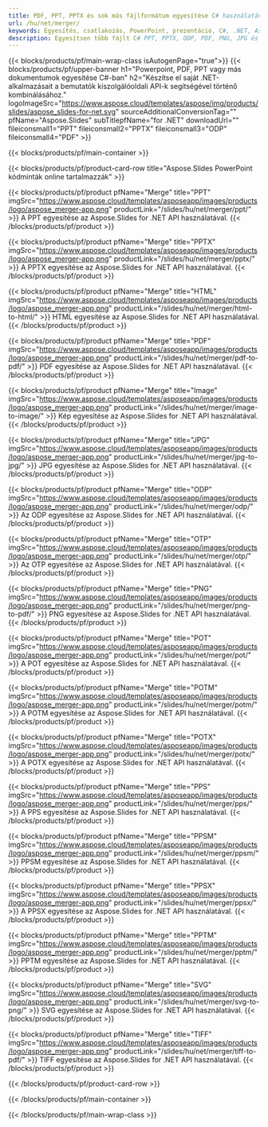 ```yaml
---
title: PDF, PPT, PPTX és sok más fájlformátum egyesítése C# használatával
url: /hu/net/merger/
keywords: Egyesítés, csatlakozás, PowerPoint, prezentáció, C#, .NET, Aspose
description: Egyesítsen több fájlt C# PPT, PPTX, ODP, PDF, PNG, JPG és még sok más formátumban.
---
```


{{< blocks/products/pf/main-wrap-class isAutogenPage="true">}}
{{< blocks/products/pf/upper-banner h1="Powerpoint, PDF, PPT vagy más dokumentumok egyesítése C#-ban" h2="Készítse el saját .NET-alkalmazásait a bemutatók kiszolgálóoldali API-k segítségével történő kombinálásához." logoImageSrc="https://www.aspose.cloud/templates/aspose/img/products/slides/aspose_slides-for-net.svg" sourceAdditionalConversionTag="" pfName="Aspose.Slides" subTitlepfName="for .NET" downloadUrl="" fileiconsmall1="PPT" fileiconsmall2="PPTX" fileiconsmall3="ODP" fileiconsmall4="PDF" >}}

{{< blocks/products/pf/main-container >}}

{{< blocks/products/pf/product-card-row title="Aspose.Slides PowerPoint kódminták online tartalmazzák" >}}

{{< blocks/products/pf/product pfName="Merge" title="PPT" imgSrc="https://www.aspose.cloud/templates/asposeapp/images/products/logo/aspose_merger-app.png" productLink="/slides/hu/net/merger/ppt/" >}}
A PPT egyesítése az Aspose.Slides for .NET API használatával.
{{< /blocks/products/pf/product >}}

{{< blocks/products/pf/product pfName="Merge" title="PPTX" imgSrc="https://www.aspose.cloud/templates/asposeapp/images/products/logo/aspose_merger-app.png" productLink="/slides/hu/net/merger/pptx/" >}}
A PPTX egyesítése az Aspose.Slides for .NET API használatával.
{{< /blocks/products/pf/product >}}

{{< blocks/products/pf/product pfName="Merge" title="HTML" imgSrc="https://www.aspose.cloud/templates/asposeapp/images/products/logo/aspose_merger-app.png" productLink="/slides/hu/net/merger/html-to-html/" >}}
HTML egyesítése az Aspose.Slides for .NET API használatával.
{{< /blocks/products/pf/product >}}

{{< blocks/products/pf/product pfName="Merge" title="PDF" imgSrc="https://www.aspose.cloud/templates/asposeapp/images/products/logo/aspose_merger-app.png" productLink="/slides/hu/net/merger/pdf-to-pdf/" >}}
PDF egyesítése az Aspose.Slides for .NET API használatával.
{{< /blocks/products/pf/product >}}

{{< blocks/products/pf/product pfName="Merge" title="Image" imgSrc="https://www.aspose.cloud/templates/asposeapp/images/products/logo/aspose_merger-app.png" productLink="/slides/hu/net/merger/image-to-image/" >}}
Kép egyesítése az Aspose.Slides for .NET API használatával.
{{< /blocks/products/pf/product >}}

{{< blocks/products/pf/product pfName="Merge" title="JPG" imgSrc="https://www.aspose.cloud/templates/asposeapp/images/products/logo/aspose_merger-app.png" productLink="/slides/hu/net/merger/jpg-to-jpg/" >}}
JPG egyesítése az Aspose.Slides for .NET API használatával.
{{< /blocks/products/pf/product >}}

{{< blocks/products/pf/product pfName="Merge" title="ODP" imgSrc="https://www.aspose.cloud/templates/asposeapp/images/products/logo/aspose_merger-app.png" productLink="/slides/hu/net/merger/odp/" >}}
Az ODP egyesítése az Aspose.Slides for .NET API használatával.
{{< /blocks/products/pf/product >}}

{{< blocks/products/pf/product pfName="Merge" title="OTP" imgSrc="https://www.aspose.cloud/templates/asposeapp/images/products/logo/aspose_merger-app.png" productLink="/slides/hu/net/merger/otp/" >}}
Az OTP egyesítése az Aspose.Slides for .NET API használatával.
{{< /blocks/products/pf/product >}}

{{< blocks/products/pf/product pfName="Merge" title="PNG" imgSrc="https://www.aspose.cloud/templates/asposeapp/images/products/logo/aspose_merger-app.png" productLink="/slides/hu/net/merger/png-to-pdf/" >}}
PNG egyesítése az Aspose.Slides for .NET API használatával.
{{< /blocks/products/pf/product >}}

{{< blocks/products/pf/product pfName="Merge" title="POT" imgSrc="https://www.aspose.cloud/templates/asposeapp/images/products/logo/aspose_merger-app.png" productLink="/slides/hu/net/merger/pot/" >}}
A POT egyesítése az Aspose.Slides for .NET API használatával.
{{< /blocks/products/pf/product >}}

{{< blocks/products/pf/product pfName="Merge" title="POTM" imgSrc="https://www.aspose.cloud/templates/asposeapp/images/products/logo/aspose_merger-app.png" productLink="/slides/hu/net/merger/potm/" >}}
A POTM egyesítése az Aspose.Slides for .NET API használatával.
{{< /blocks/products/pf/product >}}

{{< blocks/products/pf/product pfName="Merge" title="POTX" imgSrc="https://www.aspose.cloud/templates/asposeapp/images/products/logo/aspose_merger-app.png" productLink="/slides/hu/net/merger/potx/" >}}
A POTX egyesítése az Aspose.Slides for .NET API használatával.
{{< /blocks/products/pf/product >}}

{{< blocks/products/pf/product pfName="Merge" title="PPS" imgSrc="https://www.aspose.cloud/templates/asposeapp/images/products/logo/aspose_merger-app.png" productLink="/slides/hu/net/merger/pps/" >}}
A PPS egyesítése az Aspose.Slides for .NET API használatával.
{{< /blocks/products/pf/product >}}

{{< blocks/products/pf/product pfName="Merge" title="PPSM" imgSrc="https://www.aspose.cloud/templates/asposeapp/images/products/logo/aspose_merger-app.png" productLink="/slides/hu/net/merger/ppsm/" >}}
PPSM egyesítése az Aspose.Slides for .NET API használatával.
{{< /blocks/products/pf/product >}}

{{< blocks/products/pf/product pfName="Merge" title="PPSX" imgSrc="https://www.aspose.cloud/templates/asposeapp/images/products/logo/aspose_merger-app.png" productLink="/slides/hu/net/merger/ppsx/" >}}
A PPSX egyesítése az Aspose.Slides for .NET API használatával.
{{< /blocks/products/pf/product >}}

{{< blocks/products/pf/product pfName="Merge" title="PPTM" imgSrc="https://www.aspose.cloud/templates/asposeapp/images/products/logo/aspose_merger-app.png" productLink="/slides/hu/net/merger/pptm/" >}}
PPTM egyesítése az Aspose.Slides for .NET API használatával.
{{< /blocks/products/pf/product >}}

{{< blocks/products/pf/product pfName="Merge" title="SVG" imgSrc="https://www.aspose.cloud/templates/asposeapp/images/products/logo/aspose_merger-app.png" productLink="/slides/hu/net/merger/svg-to-png/" >}}
SVG egyesítése az Aspose.Slides for .NET API használatával.
{{< /blocks/products/pf/product >}}

{{< blocks/products/pf/product pfName="Merge" title="TIFF" imgSrc="https://www.aspose.cloud/templates/asposeapp/images/products/logo/aspose_merger-app.png" productLink="/slides/hu/net/merger/tiff-to-pdf/" >}}
TIFF egyesítése az Aspose.Slides for .NET API használatával.
{{< /blocks/products/pf/product >}}


{{< /blocks/products/pf/product-card-row >}}

{{< /blocks/products/pf/main-container >}}
    
{{< /blocks/products/pf/main-wrap-class >}}